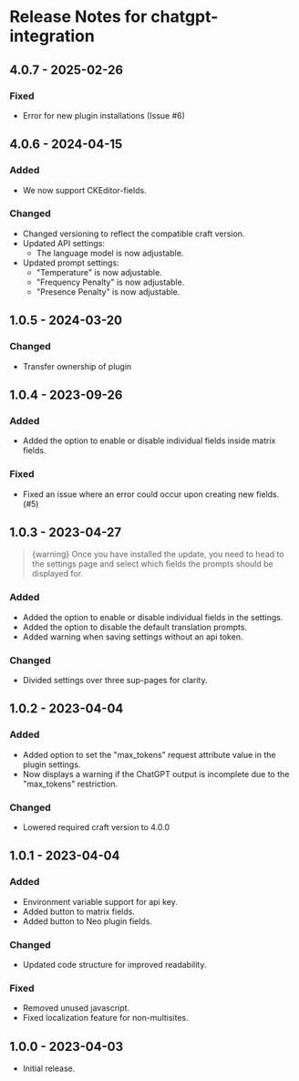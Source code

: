 # Release Notes for chatgpt-integration

## 4.0.7 - 2025-02-26

### Fixed
- Error for new plugin installations (Issue #6)

## 4.0.6 - 2024-04-15

### Added 
- We now support CKEditor-fields.

### Changed
- Changed versioning to reflect the compatible craft version.
- Updated API settings:
    - The language model is now adjustable.
- Updated prompt settings:
    - "Temperature" is now adjustable.
    - "Frequency Penalty" is now adjustable.
    - "Presence Penalty" is now adjustable.

## 1.0.5 - 2024-03-20
### Changed
- Transfer ownership of plugin

## 1.0.4 - 2023-09-26
### Added
- Added the option to enable or disable individual fields inside matrix fields.

### Fixed
- Fixed an issue where an error could occur upon creating new fields. (#5)

## 1.0.3 - 2023-04-27
> {warning} Once you have installed the update, you need to head to the settings page and select which fields the prompts should be displayed for.

### Added
- Added the option to enable or disable individual fields in the settings.
- Added the option to disable the default translation prompts.
- Added warning when saving settings without an api token.

### Changed
- Divided settings over three sup-pages for clarity.

## 1.0.2 - 2023-04-04

### Added
- Added option to set the "max_tokens" request attribute value in the plugin settings.
- Now displays a warning if the ChatGPT output is incomplete due to the "max_tokens" restriction.  

### Changed
- Lowered required craft version to 4.0.0

## 1.0.1 - 2023-04-04

### Added
- Environment variable support for api key.
- Added button to matrix fields.
- Added button to Neo plugin fields.

### Changed
- Updated code structure for improved readability.

### Fixed
- Removed unused javascript.
- Fixed localization feature for non-multisites.

## 1.0.0 - 2023-04-03
- Initial release.
